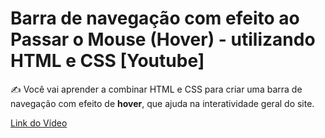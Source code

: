 # Barra de navegação com efeito ao Passar o Mouse (Hover) - utilizando HTML e CSS [Youtube]

✍ Você vai aprender a combinar HTML e CSS para criar 
uma barra de navegação com efeito de __hover__, que ajuda na interatividade 
geral do site.

[Link do Vídeo](https://www.youtube.com/watch?v=p1_ZPklpRk4&t=109s)
